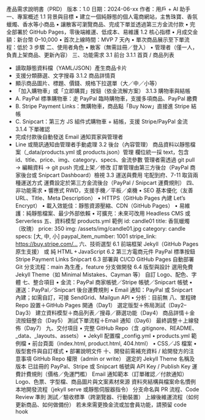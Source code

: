 產品需求說明書（PRD）
版本：1.0
日期：2024-06-xx
作者：用戶 + AI 助手
一、專案概述
1.1 背景與目標
 • 建立一個純靜態的個人電商網站，主售珠寶、香氛蠟燭、香水等小商品
 • 讓散客可瀏覽商品、完成下單並透過第三方金流付款
 • 完全部署於 GitHub Pages，零後端維運、低成本、易維護
1.2 核心指標
 • 月成交金額：新台幣 0–10,000
 • 首次上線時間：MVP 7 天內
 • 單次商品展示至下單流程：低於 3 步驟
二、使用者角色
 • 散客（無需註冊／登入）
 • 管理者（僅一人，負責上架商品、更新內容）
三、功能需求
3.1 前台
 3.1.1 首頁 / 商品列表
 - 讀取靜態資料檔（YAML/JSON）產生商品卡片
 - 支援分類篩選、文字搜尋
 3.1.2 商品詳情頁
 - 顯示商品圖片、標題、價錢、規格下拉選單（大／中／小等）
 - 「加入購物車」或「立即購買」按鈕（依金流解方案）
 3.1.3 購物車與結帳
 - A. PayPal 標準購物車：走 PayPal 臨時購物車，支援多項商品、PayPal 繳費
 - B. Stripe Payment Links：無購物車，商品點「Buy Now」直接進 Stripe 結帳
 - C. Snipcart：第三方 JS 組件式購物車 + 結帳，支援 Stripe/PayPal 金流
 3.1.4 下單確認
 - 完成付款後自動發送 Email 通知買家與管理者
 - Line 或簡訊通知由管理者手動處理
3.2 後台（內容管理）
商品資料以靜態檔案（_data/products.yml 或 products.json）管理
欄位統一採 text，包含 id、title、price、img、category、specs、金流參數
管理者需透過 git pull → 編輯資料 → git push 完成上架／修改
訂單管理由第三方後台（PayPal 商家後台或 Snipcart Dashboard）檢視
 3.3 運送與費用
宅配到府、7-11 取貨兩種運送方式
運費設定於第三方金流後台（PayPal / Snipcart 運費規則）
 四、非功能需求
 • 響應式 RWD，支援手機／平板／桌機
 • SEO 基本優化（友善 URL、Title、Meta Description）
 • HTTPS（GitHub Pages 內建 Let’s Encrypt）
 • 載入效能佳：靜態資源壓縮、CDN（GitHub Pages）
 • 易維護：純靜態檔案、最少外部依賴
 • 可擴充：未來可改用 Headless CMS 或 Serverless
五、資料模型
products.yml 範例
id: candle01
title: 香氛蠟燭（玫瑰）
price: 350
img: /assets/img/candle01.jpg
category: candle
specs: [大, 中, 小]
paypal_item_number: 1001
stripe_link: https://buy.stripe.com/…
 六、技術選型
6.1 前端框架
Jekyll（GitHub Pages 原生支援） 或 純 HTML + JavaScript
 6.2 第三方電商元件
PayPal 標準按鈕
Stripe Payment Links
Snipcart
 6.3 部署與 CI/CD
GitHub Pages 自動部署
Git 分支流程：main 為生產，feature 分支做開發
 6.4 版型與設計
選用免費 Jekyll Theme（如 Minimal Mistakes、Cayman 等）
自訂 Logo、配色、字體
 七、整合項目
 • 金流：PayPal 商家帳號／Stripe 帳號／Snipcart 帳號
 • 運送：PayPal／Snipcart 後台運費規則
 • Email 通知：PayPal 或 Snipcart 內建；如需自訂，可接 SendGrid、Mailgun API
 • 分析：目前無
八、里程碑
 Repo 設置＋GitHub Pages 開通（Day1）
 選定版型＋佈局測試（Day2–Day3）
 建立資料模型＋商品列表／搜尋／篩選功能（Day4）
 商品詳情＋金流按鈕整合（Day5）
 測試下單流程＋Email 通知（Day6）
 最終調整＋上線發佈（Day7）
 九、交付項目
 • 完整 GitHub Repo（含 .gitignore、README、_data、_layouts、assets）
 • Jekyll 配置檔 _config.yml
 • products.yml 範例檔
 • 前台頁面（index.html, product.html, 404.html）
 • CSS／JS 檔案
 • 版型套件與自訂樣式
 • 部署說明文件
十、開發前需補充資料 / 給開發方的注意事項
 GitHub Repo 權限（admin or write）
 選定的 Jekyll Theme 名稱及版本
 已註冊的 PayPal、Stripe 或 Snipcart 帳號與 API Key / Publish Key
 運費計費規則（價格／免運門檻）
 Email 通知範本（訂單確認／付款通知）
 Logo、色票、字型檔、商品圖片與文案素材來源
 資料夾結構與檔案命名慣例
 本地開發流程（jekyll serve 或靜態伺服器指令）
 分支命名與 PR 流程、Code Review 準則
 測試／驗收標準（跨瀏覽器、行動裝置）
 上線後維運流程（如何更新商品、如何做備份）
 若未來需更換金流或加會員功能，請預留 code hook